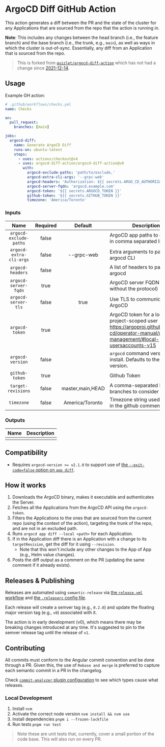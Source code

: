 # ArgoCD Diff GitHub Action

This action generates a diff between the PR and the state of the cluster for any Applications that are sourced from the
repo that the action is running in.

**Note**: This includes any changes between the head branch (i.e., the feature branch) and the base branch (i.e., the
trunk, e.g., `main`), as well as ways in which the cluster is out-of-sync. Essentially, any diff from an Application
that is sourced from the repo.

> This is forked from [`quizlet/argocd-diff-action`](https://github.com/quizlet/argocd-diff-action) which has not had a
> change
> since [2021-12-14](https://github.com/quizlet/argocd-diff-action/commit/4267297e35307515075a87fc65310bb6fbdba6df).

## Usage

Example GH action:

```yaml
# .github/workflows/checks.yml
name: Checks

on:
  pull_request:
    branches: [main]

jobs:
  argocd-diff:
    name: Generate ArgoCD Diff
    runs-on: ubuntu-latest
    steps:
      - uses: actions/checkout@v4
      - uses: argocd-diff-action/argocd-diff-action@v0
        with:
          argocd-exclude-paths: 'path/to/exclude,'
          argocd-extra-cli-args: '--grpc-web'
          argocd-headers: 'Authorization: ${{ secrets.ARGO_CD_AUTHORIZATION_TOKEN }},SomeOtherHeader: some-value'
          argocd-server-fqdn: 'argocd.example.com'
          argocd-token: '${{ secrets.ARGOCD_TOKEN }}'
          github-token: '${{ secrets.GITHUB_TOKEN }}'
          timezone: 'America/Toronto'
```

<!-- Action inputs and outputs are auto-generated by the release workflow. -->

### Inputs

<!--(inputs-start)-->

| Name  | Required | Default | Description |
| :---: | :------: | :-----: | ----------- |
| `argocd-exclude-paths` | false |  | ArgoCD app paths to exclude in comma separated list |
| `argocd-extra-cli-args` | false | --grpc-web | Extra arguments to pass to the argocd CLI |
| `argocd-headers` | false |  | A list of headers to pass to argocd |
| `argocd-server-fqdn` | true |  | ArgoCD server FQDN (i.e., without the protocol) |
| `argocd-server-tls` | false | true | Use TLS to communicate with ArgoCD |
| `argocd-token` | true |  | ArgoCD token for a local or project-scoped user https://argoproj.github.io/argo-cd/operator-manual/user-management/#local-usersaccounts-v15 |
| `argocd-version` | false |  | `argocd` command version to install. Defaults to the server version. |
| `github-token` | true |  | Github Token |
| `target-revisions` | false | master,main,HEAD | A comma-separated list of branches to consider "HEAD" |
| `timezone` | false | America/Toronto | Timezone string used for dates in the github comment. |

<!--(inputs-end)-->

### Outputs

<!--(outputs-start)-->

| Name  | Description |
| :---: | ----------- |
|  |

<!--(outputs-end)-->

## Compatibility

- Requires `argocd-version >= v2.1.0` to support use of [the `--exit-code=false` option on
  `app diff`](https://github.com/argoproj/argo-cd/commit/2faa08e710b6da3fdfa88eb1491de0648d004a19).

## How it works

1. Downloads the ArgoCD binary, makes it executable and authenticates the Server.
2. Fetches all the Applications from the ArgoCD API using the `argocd-token`.
3. Filters the Applications to the ones that are sourced from the current repo (using the context of the action),
   targeting the trunk of the repo, and are not in an excluded path.
4. Runs `argocd app diff --local <path>` for each Application.
5. If in the Application diff there is an Application with a change to its `targetRevision`, get the diff for it using
   `--revision`.
    - Note that this won't include any other changes to the App of App (e.g., Helm value changes).
6. Posts the diff output as a comment on the PR (updating the same comment if it already exists).

## Releases & Publishing

Releases are automated using `semantic-release` via [the `release.yml` workflow](./.github/workflows/release.yml)
and [the `.releaserc` config file](./.releaserc).

Each release will create a semver tag (e.g., `0.2.0`) and update the floating major version tag (e.g., `v0`) associated
with it.

The action is in early development (v0), which means there may be breaking changes introduced at any time. It's
suggested to pin to the semver release tag until the release of `v1`.

## Contributing

All commits must conform to the Angular commit convention and be done through a PR. Given this, the use of
`Rebase and merge` is preferred to capture each semantic commit in a PR in the changelog.

Check [`commit-analyzer` plugin configuration](./.releaserc#L6)
to see which types cause what releases.

### Local Development

1. Install `nvm`
2. Activate the correct node version `nvm install && nvm use`
3. Install dependencies `pnpm i --frozen-lockfile`
4. Run tests `pnpm run test`

> Note these are unit tests that, currently, cover a small portion of the code base. This will also run on every PR.
